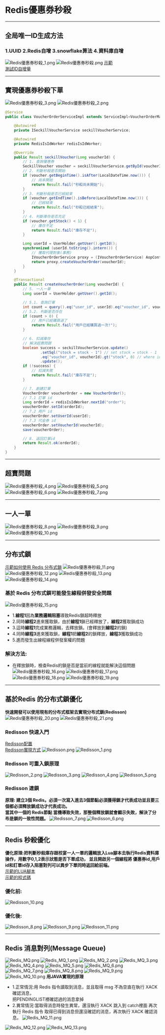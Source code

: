 # Redis優惠券秒殺

---

## 全局唯一ID生成方法
### 1.UUID 2.Redis自增 3.snowflake算法 4.資料庫自增
![Redis優惠券秒殺_1.png](../../picture/Redis%E5%84%AA%E6%83%A0%E5%88%B8%E7%A7%92%E6%AE%BA_1.png)
![Redis優惠券秒殺.png](../../picture/Redis%E5%84%AA%E6%83%A0%E5%88%B8%E7%A7%92%E6%AE%BA.png)
[示範](../../../hm-dianping/src/main/java/com/hmdp/utils/RedisIsIdWorker.java)  
[測試ID自增量](../../../hm-dianping/src/test/java/com/hmdp/HmDianPingApplicationTests.java)

---

## 實現優惠券秒殺下單
![Redis優惠券秒殺_3.png](../../picture/Redis%E5%84%AA%E6%83%A0%E5%88%B8%E7%A7%92%E6%AE%BA_3.png)
![Redis優惠券秒殺_2.png](../../picture/Redis%E5%84%AA%E6%83%A0%E5%88%B8%E7%A7%92%E6%AE%BA_2.png)
```java
@Service
public class VoucherOrderServiceImpl extends ServiceImpl<VoucherOrderMapper, VoucherOrder> implements IVoucherOrderService {

    @Autowired
    private ISeckillVoucherService seckillVoucherService;

    @Autowired
    private RedisIsIdWorker redisIsIdWorker;

    @Override
    public Result seckillVoucher(Long voucherId) {
        // 1. 查詢優惠券
        SeckillVoucher voucher = seckillVoucherService.getById(voucherId);
        // 2. 判斷秒殺是否開始
        if (voucher.getBeginTime().isAfter(LocalDateTime.now())) {
            // 尚未開始
            return Result.fail("秒殺尚未開始");
        }
        // 3. 判斷秒殺是否已經結束
        if (voucher.getEndTime().isBefore(LocalDateTime.now())) {
            // 已經結束
            return Result.fail("秒殺已經結束");
        }
        // 4. 判斷庫存是否充足
        if (voucher.getStock() < 1) {
            // 庫存不足
            return Result.fail("庫存不足");
        }

        Long userId = UserHolder.getUser().getId();
        synchronized (userId.toString().intern()) {
            // 獲取代理對象(事務)
            IVoucherOrderService proxy = (IVoucherOrderService) AopContext.currentProxy();
            return proxy.createVoucherOrder(voucherId);
        }
    }

    @Transactional
    public Result createVoucherOrder(Long voucherId) {
        // 5. 一人一單
        Long userId = UserHolder.getUser().getId();

        // 5.1. 查詢訂單
        int count = query().eq("user_id", userId).eq("voucher_id", voucherId).count();
        // 5.2. 判斷是否存在
        if (count > 0) {
            // 用戶已經購買過了
            return Result.fail("用戶已經購買過一次!");
        }

        // 6. 扣減庫存
        // 解決超賣問題
        boolean success = seckillVoucherService.update()
                .setSql("stock = stock - 1") // set stock = stock - 1
                .eq("voucher_id", voucherId).gt("stock", 0) // where id = ? and stock > 0
                .update();
        if (!success) {
            // 扣減失敗
            return Result.fail("庫存不足");
        }

        // 7. 創建訂單
        VoucherOrder voucherOrder = new VoucherOrder();
        // 7.1 訂單 id
        Long orderId = redisIsIdWorker.nextId("order");
        voucherOrder.setId(orderId);
        // 7.2 用戶 id
        voucherOrder.setUserId(userId);
        // 7.3 代金券 id
        voucherOrder.setVoucherId(voucherId);
        save(voucherOrder);

        // 8. 返回訂單id
        return Result.ok(orderId);
    }
}
```

---

## 超賣問題
![Redis優惠券秒殺_4.png](../../picture/Redis%E5%84%AA%E6%83%A0%E5%88%B8%E7%A7%92%E6%AE%BA_4.png)
![Redis優惠券秒殺_5.png](../../picture/Redis%E5%84%AA%E6%83%A0%E5%88%B8%E7%A7%92%E6%AE%BA_5.png)
![Redis優惠券秒殺_6.png](../../picture/Redis%E5%84%AA%E6%83%A0%E5%88%B8%E7%A7%92%E6%AE%BA_6.png)
![Redis優惠券秒殺_7.png](../../picture/Redis%E5%84%AA%E6%83%A0%E5%88%B8%E7%A7%92%E6%AE%BA_7.png)

---

## 一人一單
![Redis優惠券秒殺_8.png](../../picture/Redis%E5%84%AA%E6%83%A0%E5%88%B8%E7%A7%92%E6%AE%BA_8.png)
![Redis優惠券秒殺_9.png](../../picture/Redis%E5%84%AA%E6%83%A0%E5%88%B8%E7%A7%92%E6%AE%BA_9.png)
![Redis優惠券秒殺_10.png](../../picture/Redis%E5%84%AA%E6%83%A0%E5%88%B8%E7%A7%92%E6%AE%BA_10.png)

---

## 分布式鎖
[示範如何使用 Redis 分布式鎖](../../../hm-dianping/src/main/java/com/hmdp/utils/SimpleRedisLock.java)
![Redis優惠券秒殺_11.png](../../picture/Redis%E5%84%AA%E6%83%A0%E5%88%B8%E7%A7%92%E6%AE%BA_11.png)
![Redis優惠券秒殺_12.png](../../picture/Redis%E5%84%AA%E6%83%A0%E5%88%B8%E7%A7%92%E6%AE%BA_12.png)
![Redis優惠券秒殺_13.png](../../picture/Redis%E5%84%AA%E6%83%A0%E5%88%B8%E7%A7%92%E6%AE%BA_13.png)
![Redis優惠券秒殺_14.png](../../picture/Redis%E5%84%AA%E6%83%A0%E5%88%B8%E7%A7%92%E6%AE%BA_14.png)
### 基於 Redis 分布式鎖可能發生線程併發安全問題
![Redis優惠券秒殺_15.png](../../picture/Redis%E5%84%AA%E6%83%A0%E5%88%B8%E7%A7%92%E6%AE%BA_15.png)
- 1.**線程1**因為**業務邏輯阻塞**導致Redis鎖超時釋放
- 2.同時**線程2**進來獲取鎖，由於**線程1**鎖已經釋放了，**線程2**獲取鎖成功
- 3.這時**線程1**完成業務邏輯，去釋放鎖。(會釋放到**線程2**的鎖)
- 4.同時**線程3**進來獲取鎖，**線程1**把**線程2**的鎖釋放，**線程3**獲取鎖成功
- 5.進而發生出線程線程併發案權的問題
### 解決方法:
- 在釋放鎖時，檢查Redis的鎖是否是當前的線程就能解決這個問題
![Redis優惠券秒殺_16.png](../../picture/Redis%E5%84%AA%E6%83%A0%E5%88%B8%E7%A7%92%E6%AE%BA_16.png)
![Redis優惠券秒殺_17.png](../../picture/Redis%E5%84%AA%E6%83%A0%E5%88%B8%E7%A7%92%E6%AE%BA_17.png)
![Redis優惠券秒殺_18.png](../../picture/Redis%E5%84%AA%E6%83%A0%E5%88%B8%E7%A7%92%E6%AE%BA_18.png)
![Redis優惠券秒殺_19.png](../../picture/Redis%E5%84%AA%E6%83%A0%E5%88%B8%E7%A7%92%E6%AE%BA_19.png)

---

## 基於Redis 的分布式鎖優化
**快速開發可以使用現有的分布式框架去實現分布式鎖(Redisson)**
![Redis優惠券秒殺_20.png](../../picture/Redis%E5%84%AA%E6%83%A0%E5%88%B8%E7%A7%92%E6%AE%BA_20.png)
![Redis優惠券秒殺_21.png](../../picture/Redis%E5%84%AA%E6%83%A0%E5%88%B8%E7%A7%92%E6%AE%BA_21.png)
### Redisson 快速入門
[Redisson配置](../../../hm-dianping/src/main/java/com/hmdp/config/RedissonConfig.java)  
[Redisson實現方式](../../../hm-dianping/src/main/java/com/hmdp/service/impl/VoucherOrderServiceImpl.java)
![Redisson.png](../../picture/Redisson.png)
![Redisson_1.png](../../picture/Redisson_1.png)
### Redisson 可重入鎖原理
![Redisson_2.png](../../picture/Redisson_2.png)
![Redisson_3.png](../../picture/Redisson_3.png)
![Redisson_4.png](../../picture/Redisson_4.png)
![Redisson_5.png](../../picture/Redisson_5.png)
### Redisson 連鎖
**原理: 建立3個 Redis。必須一次寫入進去3個節點必須獲得鎖才代表成功並且要三個都必須釋放鎖成功才代表成功。  
  當其中一個的 Redis節點 當機導致失效，那整個釋放鎖就會顯示失敗，解決了分布是鎖的一致性問題。**
![Redisson_7.png](../../picture/Redisson_7.png)
![Redisson_6.png](../../picture/Redisson_6.png)

---

## Redis 秒殺優化
**優化原理:把判斷秒殺庫存跟校宴一人一單的邏輯放入Lua腳本去執行Redis資料庫操作，用數字0,1,2表示狀態是否下單成功，
並且開啟另一個線程將 優惠券id,用戶id和訂單id存入阻塞對列可以異步下單同時返回給前端。**  
[示範的LUA腳本](../../../hm-dianping/src/main/resources/seckill.lua)  
[示範的程式碼](../../../hm-dianping/src/main/java/com/hmdp/service/impl/VoucherOrderServiceImpl.java)
### 優化前:
![Redisson_10.png](../../picture/Redisson_10.png)
### 優化後:
![Redisson_8.png](../../picture/Redisson_8.png)
![Redisson_9.png](../../picture/Redisson_9.png)
![Redisson_11.png](../../picture/Redisson_11.png)

---

## Redis 消息對列(Message Queue)
![Redis_MQ.png](../../picture/Redis_MQ.png)
![Redis_MQ_1.png](../../picture/Redis_MQ_1.png)
![Redis_MQ_2.png](../../picture/Redis_MQ_2.png)
![Redis_MQ_3.png](../../picture/Redis_MQ_3.png)
![Redis_MQ_4.png](../../picture/Redis_MQ_4.png)
![Redis_MQ_5.png](../../picture/Redis_MQ_5.png)
![Redis_MQ_6.png](../../picture/Redis_MQ_6.png)
![Redis_MQ_7.png](../../picture/Redis_MQ_7.png)
![Redis_MQ_8.png](../../picture/Redis_MQ_8.png)
![Redis_MQ_9.png](../../picture/Redis_MQ_9.png)
![Redis_MQ_10.png](../../picture/Redis_MQ_10.png)
**用JAVA實現的原理**
- 1.正常情況:用 Redis 指令讀取到消息，並且取得 msg 不為空直在執行 XACK確認消息，  
把PENDINGLIST裡確認過的消息拿掉
- 2.異常情況:當取得消息時發生異常，還沒執行 XACK 跳入到 catch裡面 再次執行 Redis 指令 
取得已得到消息但還沒確認的消息，再次執行 XACK 確認消息。
![Redis_MQ_11.png](../../picture/Redis_MQ_11.png)

![Redis_MQ_12.png](../../picture/Redis_MQ_12.png)
![Redis_MQ_13.png](../../picture/Redis_MQ_13.png)
